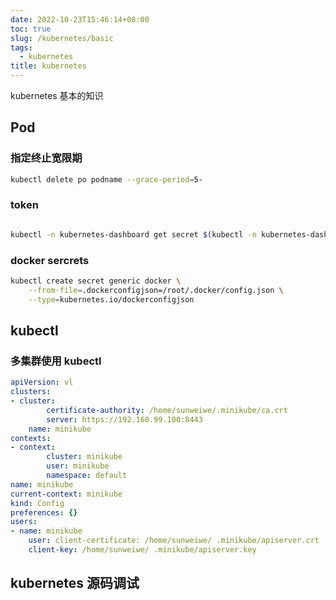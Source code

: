 ```yaml
---
date: 2022-10-23T15:46:14+08:00
toc: true
slug: /kubernetes/basic
tags:
  - kubernetes
title: kubernetes
---
```


<!--abstract-->

kubernetes 基本的知识

<!--more-->

## Pod

### 指定终止宽限期

```bash
kubectl delete po podname --grace-period=5-
```

### token

```bash

kubectl -n kubernetes-dashboard get secret $(kubectl -n kubernetes-dashboard get sa/admin-user -o jsonpath="{.secrets[0].name}") -o go-template="{{.data.token | base64decode}}"
```

### docker sercrets

```bash
kubectl create secret generic docker \
    --from-file=.dockerconfigjson=/root/.docker/config.json \
    --type=kubernetes.io/dockerconfigjson
```

## kubectl

### 多集群使用 kubectl

```yml
apiVersion: vl
clusters:
- cluster:
		certificate-authority: /home/sunweiwe/.minikube/ca.crt
		server: https://192.168.99.100:8443
	name: minikube
contexts:
- context:
		cluster: minikube
		user: minikube
		namespace: default
name: minikube
current-context: minikube
kind: Config
preferences: {}
users:
- name: minikube
	user: client-certificate: /home/sunweiwe/ .minikube/apiserver.crt
	client-key: /home/sunweiwe/ .minikube/apiserver.key
```

## kubernetes 源码调试

